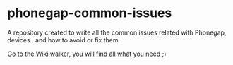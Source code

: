 phonegap-common-issues
======================

A repository created to write all the common issues related with Phonegap, devices...and how to avoid or fix them.


[Go to the Wiki walker, you will find all what you need ;)](https://github.com/bichotll/phonegap-common-issues/wiki/Home)
